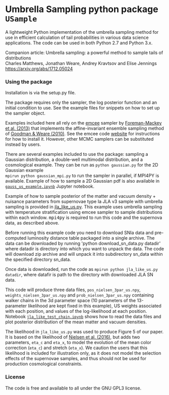 Umbrella Sampling python package `USample`
=====

A lightweight Python implementation of the umbrella sampling method for use in efficient calculation of tail probabilities in various data science applications. The code can be used in both Python 2.7 and Python 3.x.

Companion article: Umbrella sampling: a powerful method to sample tails of distributions  
  Charles Matthews, Jonathan Weare, Andrey Kravtsov and Elise Jennings  
  https://arxiv.org/abs/1712.05024

### Using the package

Installation is via the setup.py file.

The package requires only the sampler, the log posterior function and an initial condition to use. See the example files for snippets on how to set up the sampler object.

Examples included here all rely on the <a href="http://dfm.io/emcee/current/">emcee</a> sampler by <a href="https://arxiv.org/abs/1202.3665">Foreman-Mackey et al. (2013)</a> that implements the affine-invariant ensemble sampling method of <a href="">Goodman & Weare (2010)</a>. See the emcee code <a href="http://dfm.io/emcee/current/">website</a> for instructions for how to install it. However, other MCMC samplers can be substituted instead by users.

There are several examples included to use the package: sampling a Gaussian distribution, a double-well multimodal distribution, and a cosmological example. They can be run as `python gaussian.py` for the 2D Gaussian example  
`mpirun python gaussian_mpi.py` to run the sampler in parallel, if MPI4PY is available.
Example of how to sample a 2D Gaussian pdf is also available in <a href="https://github.com/c-matthews/usample/blob/master/gauss_us_example.ipynb">`gauss_us_example.ipynb`</a> Jupyter notebook.

Example of how to sample posterior of the matter and vacuum density + nuisance parameters from supernovae type Ia JLA v3 sample with umbrella sampling is provided in <a href="https://github.com/c-matthews/usample/blob/master/jla_like_us.py">jla_like_us.py</a>. This example uses umbrella sampling with temperature stratification using emcee sampler to sample distributions within each window. <tt>mpi4py</tt> is required to run this code and the supernova data, as described above.

Before running this example code you need to download SNIa data and pre-computed luminosity distance table packaged into a single archive. The data can be downloaded by running 'python download_sn_data.py datadir' where datadir is directory into which you want to unpack the data. The code will download zip archive and will unpack it into subdirectory sn_data within the specified directory sn_data.

Once data is downloaded, run the code as `mpirun python jla_like_us.py datadir`, where datafir is path to the directory with downloaded JLA SN data.

This code will produce three data files, `pos_nielsen_3par_us.npy`, `weights_nielsen_3par_us.npy` and `prob_nielsen_3par_us.npy` containing walker chains in the 3d parameter space (10 parameters of the 13-parameter likelihood are kept fixed in this example), US weights associated with each position, and values of the log-likelihood at each position.  Notebook <a href="https://github.com/c-matthews/usample/blob/master/jla_like_check_chain.ipynb">`jla_like_test_chain.ipynb`</a> shows how to read the data files and plot posterior distribution of the mean matter and vacuum densities.

The likelihood in `jla_like_us.py` was used to produce Figure 5 of our paper. It is based on the likelihood of <a href="http://adsabs.harvard.edu/abs/2016NatSR...635596N">Nielsen et al. (2016)</a>, but adds two parameters, `eta_c` and `eta_x`, to model the evolution of the mean color correction (`eta_c`) and stretch (`eta_x`). We caution the users that this likelihood is included for illustration only, as it does not model the selection effects of the supernovae samples, and thus should not be used for production cosmological constraints.

### License

The code is free and available to all under the GNU GPL3 license.
